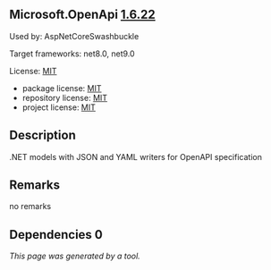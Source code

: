 Microsoft.OpenApi [1.6.22](https://www.nuget.org/packages/Microsoft.OpenApi/1.6.22)
--------------------

Used by: AspNetCoreSwashbuckle

Target frameworks: net8.0, net9.0

License: [MIT](../../../../licenses/mit) 

- package license: [MIT](https://licenses.nuget.org/MIT) 
- repository license: [MIT](https://github.com/Microsoft/OpenAPI.NET) 
- project license: [MIT](https://github.com/Microsoft/OpenAPI.NET) 

Description
-----------
.NET models with JSON and YAML writers for OpenAPI specification

Remarks
-----------
no remarks


Dependencies 0
-----------


*This page was generated by a tool.*